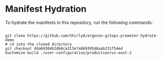 
# Manifest Hydration

To hydrate the manifests in this repository, run the following commands:

```shell

git clone https://github.com/Shirly8/argocon-gitops-promoter-hydrate-demo
# cd into the cloned directory
git checkout dda69304b2db8ca213e7a869395d6aab231f54ed
kustomize build ./user-configuration/production/us-east-2
```